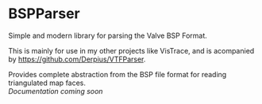 # BSPParser
Simple and modern library for parsing the Valve BSP Format.  

This is mainly for use in my other projects like VisTrace, and is acompanied by https://github.com/Derpius/VTFParser.  

Provides complete abstraction from the BSP file format for reading triangulated map faces.  
*Documentation coming soon*
